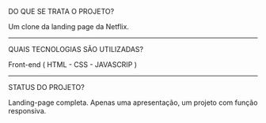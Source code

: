 DO QUE SE TRATA O PROJETO? 

Um clone da landing page da Netflix.
_____________________________________________________________

QUAIS TECNOLOGIAS SÃO UTILIZADAS?

Front-end ( HTML - CSS - JAVASCRIP )

______________________________________________________________


STATUS DO PROJETO?

Landing-page completa. 
Apenas uma apresentação, um projeto com função responsiva.
